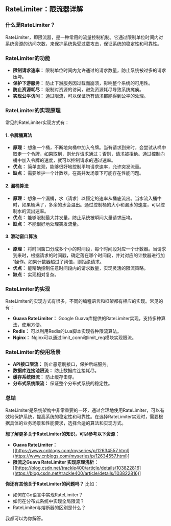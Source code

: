 ## RateLimiter：限流器详解

### 什么是RateLimiter？

RateLimiter，即限流器，是一种常用的流量控制机制。它通过限制单位时间内对系统资源的访问次数，来保护系统免受过载攻击，保证系统的稳定性和可靠性。

### RateLimiter的功能

* **限制请求速率：** 限制单位时间内允许通过的请求数量，防止系统被过多的请求压垮。
* **保护下游服务：** 防止下游服务因过载而崩溃，影响整个系统的可用性。
* **防止资源耗尽：** 限制对资源的访问，避免资源耗尽导致系统瘫痪。
* **实现公平访问：** 通过限流，可以保证所有请求都能得到公平的处理。

### RateLimiter的实现原理

常见的RateLimiter实现方式有：

#### 1. **令牌桶算法**

* **原理：** 想象一个桶，不断地向桶中加入令牌。当有请求到来时，会尝试从桶中取走一个令牌，如果取到，则允许请求通过；否则，请求被拒绝。通过控制向桶中加入令牌的速度，就可以控制请求的通过速率。
* **优点：** 简单直观，能够很好地控制平均请求速率，允许突发流量。
* **缺点：** 需要维护一个计数器，在高并发场景下可能存在性能问题。

#### 2. **漏桶算法**

* **原理：** 想象一个漏桶，水（请求）以恒定的速率从桶底流出。当水流入桶中时，如果桶满了，多余的水会溢出。通过控制桶的大小和漏水的速度，可以控制水的流出速率。
* **优点：** 能够限制最大并发量，防止系统被瞬间大量请求压垮。
* **缺点：** 不能很好地处理突发流量。

#### 3. **滑动窗口算法**

* **原理：** 将时间窗口分成多个小的时间段，每个时间段对应一个计数器。当请求到来时，根据请求的时间戳，确定落在哪个时间段，并对对应的计数器进行加1操作。如果计数器超过了阈值，则拒绝请求。
* **优点：** 能精确控制任意时间段内的请求数量，实现灵活的限流策略。
* **缺点：** 实现相对复杂。

### RateLimiter的实现

RateLimiter的实现方式有很多，不同的编程语言和框架都有相应的实现。常见的有：

* **Guava RateLimiter：** Google Guava库提供的RateLimiter实现，支持多种算法，使用方便。
* **Redis：** 可以利用Redis的Lua脚本实现各种限流算法。
* **Nginx：** Nginx可以通过limit_conn和limit_req模块实现限流。

### RateLimiter的使用场景

* **API接口限流：** 防止恶意刷接口，保护后端服务。
* **数据库连接池限流：** 防止数据库连接耗尽。
* **缓存系统限流：** 防止缓存击穿。
* **分布式系统限流：** 保证整个分布式系统的稳定性。

### 总结

RateLimiter是系统架构中非常重要的一环，通过合理地使用RateLimiter，可以有效地保护系统，提高系统的稳定性和可靠性。在选择RateLimiter实现时，需要根据具体的业务场景和性能要求，选择合适的算法和实现方式。

**想了解更多关于RateLimiter的知识，可以参考以下资源：**

* **Guava RateLimiter：** [[https://www.cnblogs.com/myseries/p/12634557.html](https://www.cnblogs.com/myseries/p/12634557.html)]
* **限流之Guava RateLimiter 实现原理浅析：** [[https://blog.csdn.net/trackle400/article/details/103822816](https://blog.csdn.net/trackle400/article/details/103822816)]

**你还有其他关于RateLimiter的问题吗？** 比如：

* 如何在Go语言中实现RateLimiter？
* 如何在分布式系统中实现全局限流？
* RateLimiter与熔断器的区别是什么？

我都可以为你解答。
